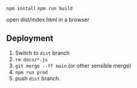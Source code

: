 


`npm install`
`npm run build`

open dist/index.html in a browser



## Deployment

1. Switch to `dist` branch
2. `rm docs/*.js`
3. `git merge --ff main` (or other sensible merge)
4. `npm run prod`
5. push `dist` branch.
